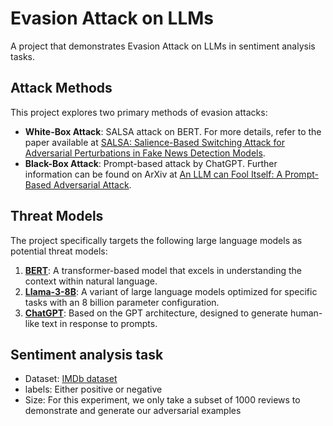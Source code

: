 # Evasion Attack on LLMs
A project that demonstrates Evasion Attack on LLMs in sentiment analysis tasks.

## Attack Methods
This project explores two primary methods of evasion attacks:

- **White-Box Attack**: SALSA attack on BERT. For more details, refer to the paper available at [SALSA: Salience-Based Switching Attack for Adversarial Perturbations in Fake News Detection Models](https://doi.org/10.1007/978-3-031-56069-9_3).
- **Black-Box Attack**: Prompt-based attack by ChatGPT. Further information can be found on ArXiv at [An LLM can Fool Itself: A Prompt-Based Adversarial Attack](https://arxiv.org/abs/2310.13345).

## Threat Models
The project specifically targets the following large language models as potential threat models:

1. **[BERT](https://huggingface.co/textattack/bert-base-uncased-yelp-polarity)**: A transformer-based model that excels in understanding the context within natural language.
2. **[Llama-3-8B](https://huggingface.co/NousResearch/Meta-Llama-3-8B-Instruct)**: A variant of large language models optimized for specific tasks with an 8 billion parameter configuration.
3. **[ChatGPT](https://platform.openai.com/docs/models/gpt-3-5-turbo)**: Based on the GPT architecture, designed to generate human-like text in response to prompts.

## Sentiment analysis task
- Dataset: [IMDb dataset](https://huggingface.co/datasets/stanfordnlp/imdb)
- labels: Either positive or negative
- Size: For this experiment, we only take a subset of 1000 reviews to demonstrate and generate our adversarial examples 
